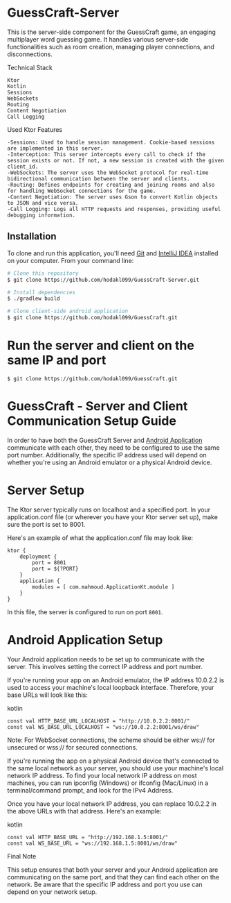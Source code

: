 # GuessCraft-Server

This is the server-side component for the GuessCraft game, an engaging multiplayer word guessing game. It handles various server-side functionalities such as room creation, managing player connections, and disconnections.

Technical Stack

    Ktor
    Kotlin
    Sessions
    WebSockets
    Routing
    Content Negotiation
    Call Logging

Used Ktor Features

    -Sessions: Used to handle session management. Cookie-based sessions are implemented in this server.
    -Interception: This server intercepts every call to check if the session exists or not. If not, a new session is created with the given client_id.
    -WebSockets: The server uses the WebSocket protocol for real-time bidirectional communication between the server and clients.
    -Routing: Defines endpoints for creating and joining rooms and also for handling WebSocket connections for the game.
    -Content Negotiation: The server uses Gson to convert Kotlin objects to JSON and vice versa.
    -Call Logging: Logs all HTTP requests and responses, providing useful debugging information.

## Installation

To clone and run this application, you'll need [Git](https://git-scm.com) and [IntelliJ IDEA](https://www.jetbrains.com/idea/) installed on your computer. From your command line:

```bash
# Clone this repository
$ git clone https://github.com/hodakl099/GuessCraft-Server.git

# Install dependencies
$ ./gradlew build

# Clone client-side android application
$ git clone https://github.com/hodakl099/GuessCraft.git
```


# Run the server and client on the same IP and port
```
$ git clone https://github.com/hodakl099/GuessCraft.git
```

# GuessCraft - Server and Client Communication Setup Guide

In order to have both the GuessCraft Server and [Android Application](https://github.com/hodakl099/Guess-Craft/tree/main) communicate with each other, they need to be configured to use the same port number. Additionally, the specific IP address used will depend on whether you're using an Android emulator or a physical Android device.
# Server Setup

The Ktor server typically runs on localhost and a specified port. In your application.conf file (or wherever you have your Ktor server set up), make sure the port is set to 8001.

Here's an example of what the application.conf file may look like:
```
ktor {
    deployment {
        port = 8001
        port = ${?PORT}
    }
    application {
        modules = [ com.mahmoud.ApplicationKt.module ]
    }
}
```

In this file, the server is configured to run on port `8001`.

# Android Application Setup

Your Android application needs to be set up to communicate with the server. This involves setting the correct IP address and port number.

If you're running your app on an Android emulator, the IP address 10.0.2.2 is used to access your machine's local loopback interface. Therefore, your base URLs will look like this:

kotlin
```
const val HTTP_BASE_URL_LOCALHOST = "http://10.0.2.2:8001/"
const val WS_BASE_URL_LOCALHOST = "ws://10.0.2.2:8001/ws/draw"
```

Note: For WebSocket connections, the scheme should be either ws:// for unsecured or wss:// for secured connections.

If you're running the app on a physical Android device that's connected to the same local network as your server, you should use your machine's local network IP address. To find your local network IP address on most machines, you can run ipconfig (Windows) or ifconfig (Mac/Linux) in a terminal/command prompt, and look for the IPv4 Address.

Once you have your local network IP address, you can replace 10.0.2.2 in the above URLs with that address. Here's an example:

kotlin
```
const val HTTP_BASE_URL = "http://192.168.1.5:8001/"
const val WS_BASE_URL = "ws://192.168.1.5:8001/ws/draw"
```

Final Note

This setup ensures that both your server and your Android application are communicating on the same port, and that they can find each other on the network. Be aware that the specific IP address and port you use can depend on your network setup.


